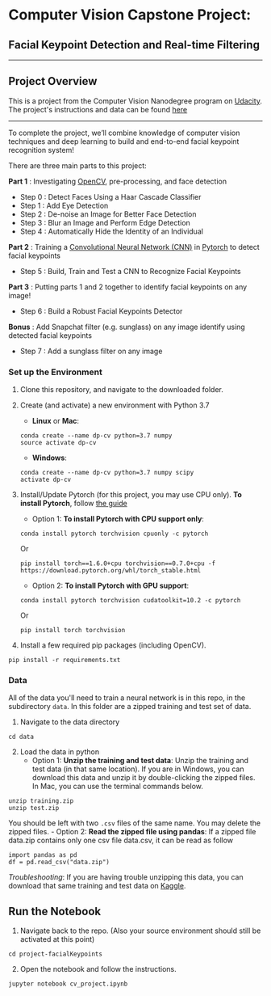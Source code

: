 
# Computer Vision Capstone Project: 
## Facial Keypoint Detection and Real-time Filtering

---
## Project Overview

This is a project from the Computer Vision Nanodegree program on [Udacity](https://www.udacity.com/course/computer-vision-nanodegree--nd891). The project's instructions and data can be found [here](https://github.com/udacity/AIND-CV-FacialKeypoints) 

---

To complete the project, we’ll combine knowledge of computer vision techniques and deep learning to build and end-to-end facial keypoint recognition system!

There are three main parts to this project:

**Part 1** : Investigating [OpenCV](https://en.wikipedia.org/wiki/OpenCV), pre-processing, and face detection

* Step 0 : Detect Faces Using a Haar Cascade Classifier
* Step 1 : Add Eye Detection
* Step 2 : De-noise an Image for Better Face Detection
* Step 3 : Blur an Image and Perform Edge Detection
* Step 4 : Automatically Hide the Identity of an Individual

**Part 2** : Training a [Convolutional Neural Network (CNN)](https://en.wikipedia.org/wiki/Convolutional_neural_network) in [Pytorch](https://en.wikipedia.org/wiki/PyTorch) to detect facial keypoints

* Step 5 : Build, Train and Test a CNN to Recognize Facial Keypoints

**Part 3** : Putting parts 1 and 2 together to identify facial keypoints on any image!

* Step 6 : Build a Robust Facial Keypoints Detector


**Bonus** : Add Snapchat filter (e.g. sunglass) on any image identify using detected facial keypoints

* Step 7 : Add a sunglass filter on any image


### Set up the Environment 

1. Clone this repository, and navigate to the downloaded folder.

2. Create (and activate) a new environment with Python 3.7

	- __Linux__ or __Mac__: 
	```
	conda create --name dp-cv python=3.7 numpy
	source activate dp-cv
	```
	- __Windows__: 
	```
	conda create --name dp-cv python=3.7 numpy scipy
	activate dp-cv
	```

3. Install/Update Pytorch (for this project, you may use CPU only).
__To install Pytorch__, follow [the guide](https://pytorch.org/)
    - Option 1: __To install Pytorch with CPU support only__:
	```
	conda install pytorch torchvision cpuonly -c pytorch
    ```
    Or
    ```
    pip install torch==1.6.0+cpu torchvision==0.7.0+cpu -f https://download.pytorch.org/whl/torch_stable.html
	```
	- Option 2: __To install Pytorch with GPU support__:
	```
	conda install pytorch torchvision cudatoolkit=10.2 -c pytorch
    ```
    Or
    ```
    pip install torch torchvision
	```

4. Install a few required pip packages (including OpenCV).
```
pip install -r requirements.txt
```


### Data

All of the data you'll need to train a neural network is in this repo, in the subdirectory `data`. In this folder are a zipped training and test set of data.

1. Navigate to the data directory
```
cd data
```

2. Load the data in python
    - Option 1: __Unzip the training and test data__:
Unzip the training and test data (in that same location). If you are in Windows, you can download this data and unzip it by double-clicking the zipped files. In Mac, you can use the terminal commands below.
```
unzip training.zip
unzip test.zip
```
You should be left with two `.csv` files of the same name. You may delete the zipped files.
    - Option 2: __Read the zipped file using pandas__:
If a zipped file data.zip contains only one csv file data.csv, it can be read as follow
```
import pandas as pd
df = pd.read_csv("data.zip")
```

*Troubleshooting*: If you are having trouble unzipping this data, you can download that same training and test data on [Kaggle](https://www.kaggle.com/c/facial-keypoints-detection/data).


## Run the Notebook

1. Navigate back to the repo. (Also your source environment should still be activated at this point)
```shell
cd project-facialKeypoints
```

2. Open the notebook and follow the instructions.
```shell
jupyter notebook cv_project.ipynb
```
